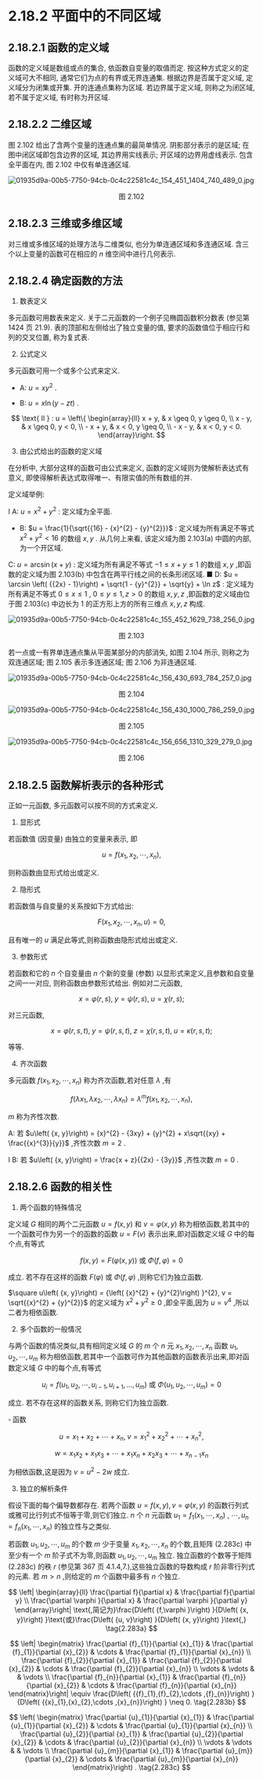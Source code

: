 # 2.18.2 平面中的不同区域

## 2.18.2.1 函数的定义域

函数的定义域是数组或点的集合, 依函数自变量的取值而定. 按这种方式定义的定义域可大不相同, 通常它们为点的有界或无界连通集. 根据边界是否属于定义域, 定义域分为闭集或开集. 开的连通点集称为区域. 若边界属于定义域, 则称之为闭区域, 若不属于定义域, 有时称为开区域.

## 2.18.2.2 二维区域

图 2.102 给出了含两个变量的连通点集的最简单情况. 阴影部分表示的是区域; 在图中闭区域即包含边界的区域, 其边界用实线表示; 开区域的边界用虚线表示. 包含全平面在内, 图 2.102 中仅有单连通区域.

![01935d9a-00b5-7750-94cb-0c4c22581c4c_154_451_1404_740_489_0.jpg](/images/01935d9a-00b5-7750-94cb-0c4c22581c4c_154_451_1404_740_489_0.jpg)

<center>图 2.102</center>

## 2.18.2.3 三维或多维区域

对三维或多维区域的处理方法与二维类似, 也分为单连通区域和多连通区域. 含三个以上变量的函数可在相应的 $n$ 维空间中进行几何表示.

## 2.18.2.4 确定函数的方法

1. 数表定义

多元函数可用数表来定义. 关于二元函数的一个例子见椭圆函数积分数表 (参见第 1424 页 21.9). 表的顶部和左侧给出了独立变量的值, 要求的函数值位于相应行和列的交叉位置, 称为复式表.

2. 公式定义

多元函数可用一个或多个公式来定义.

- A: $u = x{y}^{2}$ .

- B: $u = x\ln \left( {y - {zt}}\right)$ .

$$
\text{ II } : u = \left\{  \begin{array}{ll} x + y, & x \geq  0, y \geq  0, \\  x - y, & x \geq  0, y < 0, \\   - x + y, & x < 0, y \geq  0, \\   - x - y, & x < 0, y < 0. \end{array}\right.
$$

3. 由公式给出的函数的定义域

在分析中, 大部分这样的函数可由公式来定义, 函数的定义域则为使解析表达式有意义, 即使得解析表达式取得唯一、有限实值的所有数组的并.

定义域举例:

I A: $u = {x}^{2} + {y}^{2}$ : 定义域为全平面.

- B: $u = \frac{1}{\sqrt{{16} - {x}^{2} - {y}^{2}}}$ : 定义域为所有满足不等式 ${x}^{2} + {y}^{2} < {16}$ 的数组 $x, y$ . 从几何上来看, 该定义域为图 2.103(a) 中圆的内部, 为一个开区域.

C: $u = \arcsin \left( {x + y}\right)$ : 定义域为所有满足不等式 $- 1 \leq  x + y \leq  1$ 的数组 $x, y$ ,即函数的定义域为图 2.103(b) 中包含在两平行线之间的长条形闭区域. ■ D: $u = \arcsin \left( {{2x} - 1}\right)  + \sqrt{1 - {y}^{2}} + \sqrt{y} + \ln z$ : 定义域为所有满足不等式 $0 \leq  x \leq  1$ , $0 \leq  y \leq  1, z > 0$ 的数组 $x, y, z$ ,即函数的定义域由位于图 2.103(c) 中边长为 1 的正方形上方的所有三维点 $x, y, z$ 构成.

![01935d9a-00b5-7750-94cb-0c4c22581c4c_155_452_1629_738_256_0.jpg](/images/01935d9a-00b5-7750-94cb-0c4c22581c4c_155_452_1629_738_256_0.jpg)

<center>图 2.103</center>

若一点或一有界单连通点集从平面某部分的内部消失, 如图 2.104 所示, 则称之为双连通区域; 图 2.105 表示多连通区域; 图 2.106 为非连通区域.

![01935d9a-00b5-7750-94cb-0c4c22581c4c_156_430_693_784_257_0.jpg](/images/01935d9a-00b5-7750-94cb-0c4c22581c4c_156_430_693_784_257_0.jpg)

<center>图 2.104</center>

![01935d9a-00b5-7750-94cb-0c4c22581c4c_156_430_1000_786_259_0.jpg](/images/01935d9a-00b5-7750-94cb-0c4c22581c4c_156_430_1000_786_259_0.jpg)

<center>图 2.105</center>

![01935d9a-00b5-7750-94cb-0c4c22581c4c_156_656_1310_329_279_0.jpg](/images/01935d9a-00b5-7750-94cb-0c4c22581c4c_156_656_1310_329_279_0.jpg)

<center>图 2.106</center>

## 2.18.2.5 函数解析表示的各种形式

正如一元函数, 多元函数可以按不同的方式来定义.

1. 显形式

若函数值 (因变量) 由独立的变量来表示, 即

$$
u = f\left( {{x}_{1},{x}_{2},\cdots ,{x}_{n}}\right) , \tag{2.277}
$$

则称函数由显形式给出或定义.

2. 隐形式

若函数值与自变量的关系按如下方式给出:

$$
F\left( {{x}_{1},{x}_{2},\cdots ,{x}_{n}, u}\right)  = 0, \tag{2.278}
$$

且有唯一的 $u$ 满足此等式,则称函数由隐形式给出或定义.

3. 参数形式

若函数和它的 $n$ 个自变量由 $n$ 个新的变量 (参数) 以显形式来定义,且参数和自变量之间一一对应, 则称函数由参数形式给出. 例如对二元函数,

$$
x = \varphi \left( {r, s}\right) ,\;y = \psi \left( {r, s}\right) ,\;u = \chi \left( {r, s}\right) ; \tag{2.279a}
$$

对三元函数,

$$
x = \varphi \left( {r, s, t}\right) ,\;y = \psi \left( {r, s, t}\right) ,\;z = \chi \left( {r, s, t}\right) ,\;u = \kappa \left( {r, s, t}\right) ; \tag{2.279b}
$$

等等.

4. 齐次函数

多元函数 $f\left( {{x}_{1},{x}_{2},\cdots ,{x}_{n}}\right)$ 称为齐次函数,若对任意 $\lambda$ ,有

$$
f\left( {\lambda {x}_{1},\lambda {x}_{2},\cdots ,\lambda {x}_{n}}\right)  = {\lambda }^{m}f\left( {{x}_{1},{x}_{2},\cdots ,{x}_{n}}\right) , \tag{2.280}
$$

$m$ 称为齐性次数.

A: 若 $u\left( {x, y}\right)  = {x}^{2} - {3xy} + {y}^{2} + x\sqrt{{xy} + \frac{{x}^{3}}{y}}$ ,齐性次数 $m = 2$ .

I B: 若 $u\left( {x, y}\right)  = \frac{x + z}{{2x} - {3y}}$ ,齐性次数 $m = 0$ .

## 2.18.2.6 函数的相关性

1. 两个函数的特殊情况

定义域 $G$ 相同的两个二元函数 $u = f\left( {x, y}\right)$ 和 $v = \varphi \left( {x, y}\right)$ 称为相依函数,若其中的一个函数可作为另一个的函数的函数 $u = F\left( v\right)$ 表示出来,即对函数定义域 $G$ 中的每个点,有等式

$$
f\left( {x, y}\right)  = F\left( {\varphi \left( {x, y}\right) }\right) \text{ 或 }\Phi \left( {f,\varphi }\right)  = 0 \tag{2.281}
$$

成立. 若不存在这样的函数 $F\left( \varphi \right)$ 或 $\Phi \left( {f,\varphi }\right)$ ,则称它们为独立函数.

$\square u\left( {x, y}\right)  = {\left( {x}^{2} + {y}^{2}\right) }^{2}, v = \sqrt{{x}^{2} + {y}^{2}}$ 的定义域为 ${x}^{2} + {y}^{2} \geq  0$ ,即全平面,因为 $u = {v}^{4}$ ,所以二者为相依函数.

2. 多个函数的一般情况

与两个函数的情况类似,具有相同定义域 $G$ 的 $m$ 个 $n$ 元 ${x}_{1},{x}_{2},\cdots ,{x}_{n}$ 函数 ${u}_{1},{u}_{2},\cdots ,{u}_{m}$ 称为相依函数,若其中一个函数可作为其他函数的函数表示出来,即对函数定义域 $G$ 中的每个点,有等式

$$
{u}_{i} = f\left( {{u}_{1},{u}_{2},\cdots ,{u}_{i - 1},{u}_{i + 1},\ldots ,{u}_{m}}\right) \text{ 或 }\Phi \left( {{u}_{1},{u}_{2},\cdots ,{u}_{m}}\right)  = 0 \tag{2.282}
$$

成立. 若不存在这样的函数关系, 则称它们为独立函数.

$\square$ 函数

$$
u = {x}_{1} + {x}_{2} + \cdots  + {x}_{n},\;v = {x}_{1}{}^{2} + {x}_{2}{}^{2} + \cdots  + {x}_{n}{}^{2},
$$

$$
w = {x}_{1}{x}_{2} + {x}_{1}{x}_{3} + \cdots  + {x}_{1}{x}_{n} + {x}_{2}{x}_{3} + \cdots  + {x}_{n - 1}{x}_{n}
$$

为相依函数,这是因为 $v = {u}^{2} - {2w}$ 成立.

3. 独立的解析条件

假设下面的每个偏导数都存在. 若两个函数 $u = f\left( {x, y}\right) , v = \varphi \left( {x, y}\right)$ 的函数行列式或雅可比行列式不恒等于零,则它们独立. $n$ 个 $n$ 元函数 ${u}_{1} = {f}_{1}\left( {{x}_{1},\cdots ,{x}_{n}}\right)$ , $\cdots ,{u}_{n} = {f}_{n}\left( {{x}_{1},\cdots ,{x}_{n}}\right)$ 的独立性与之类似.

若函数 ${u}_{1},{u}_{2},\cdots ,{u}_{m}$ 的个数 $m$ 少于变量 ${x}_{1},{x}_{2},\cdots ,{x}_{n}$ 的个数,且矩阵 (2.283c) 中至少有一个 $m$ 阶子式不为零,则函数 ${u}_{1},{u}_{2},\cdots ,{u}_{m}$ 独立. 独立函数的个数等于矩阵 (2.283c) 的秩 $r$ (参见第 367 页 4.1.4,7.),这些独立函数的导数构成 $r$ 阶非零行列式的元素. 若 $m > n$ ,则给定的 $m$ 个函数中最多有 $n$ 个独立.

$$
\left| \begin{array}{ll} \frac{\partial f}{\partial x} & \frac{\partial f}{\partial y} \\  \frac{\partial \varphi }{\partial x} & \frac{\partial \varphi }{\partial y} \end{array}\right| \text{,简记为}\frac{D\left( {f,\varphi }\right) }{D\left( {x, y}\right) }\text{或}\frac{D\left( {u, v}\right) }{D\left( {x, y}\right) }\text{,} \tag{2.283a}
$$

$$
\left| \begin{matrix} \frac{\partial {f}_{1}}{\partial {x}_{1}} & \frac{\partial {f}_{1}}{\partial {x}_{2}} & \cdots & \frac{\partial {f}_{1}}{\partial {x}_{n}} \\  \frac{\partial {f}_{2}}{\partial {x}_{1}} & \frac{\partial {f}_{2}}{\partial {x}_{2}} & \cdots & \frac{\partial {f}_{2}}{\partial {x}_{n}} \\  \vdots & \vdots & & \vdots \\  \frac{\partial {f}_{n}}{\partial {x}_{1}} & \frac{\partial {f}_{n}}{\partial {x}_{2}} & \cdots & \frac{\partial {f}_{n}}{\partial {x}_{n}} \end{matrix}\right|  \equiv  \frac{D\left( {{f}_{1},{f}_{2},\cdots ,{f}_{n}}\right) }{D\left( {{x}_{1},{x}_{2},\cdots ,{x}_{n}}\right) } \neq  0. \tag{2.283b}
$$

$$
\left( \begin{matrix} \frac{\partial {u}_{1}}{\partial {x}_{1}} & \frac{\partial {u}_{1}}{\partial {x}_{2}} & \cdots & \frac{\partial {u}_{1}}{\partial {x}_{n}} \\  \frac{\partial {u}_{2}}{\partial {x}_{1}} & \frac{\partial {u}_{2}}{\partial {x}_{2}} & \cdots & \frac{\partial {u}_{2}}{\partial {x}_{n}} \\  \vdots & \vdots & & \vdots \\  \frac{\partial {u}_{m}}{\partial {x}_{1}} & \frac{\partial {u}_{m}}{\partial {x}_{2}} & \cdots & \frac{\partial {u}_{m}}{\partial {x}_{n}} \end{matrix}\right) . \tag{2.283c}
$$
